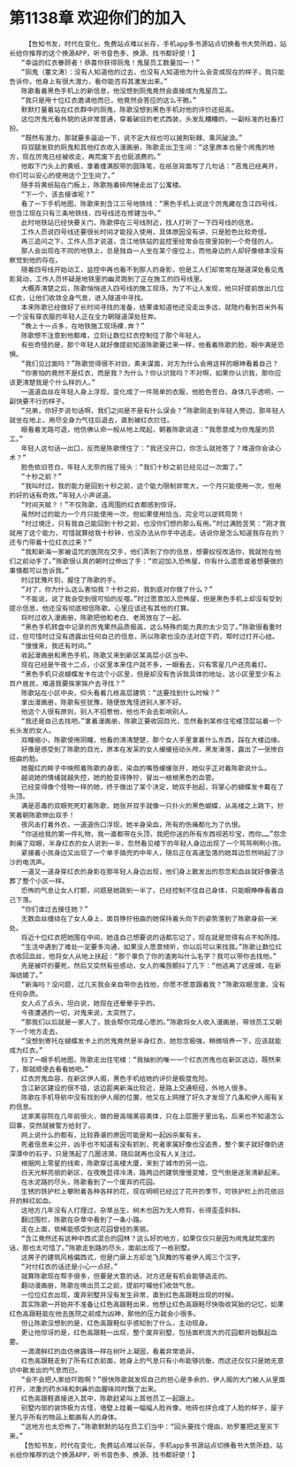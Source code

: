 # 第1138章 欢迎你们的加入
        【告知书友，时代在变化，免费站点难以长存，手机app多书源站点切换看书大势所趋，站长给你推荐的这个换源APP，听书音色多、换源、找书都好使！】
       “幸运的红衣眷顾者！恭喜你获得厕鬼！鬼屋员工数量加一！”
       “厕鬼（董文涛）：没有人知道他的过去，也没有人知道他为什么会变成现在的样子，我只能告诉你，他身上有很大潜力，看你能否将其激发出来。”
       陈歌看着黑色手机上的新信息，他没想到厕鬼竟然会直接成为鬼屋员工。
       “我只是用十位红衣邀请他而已，他竟然会答应的这么干脆。”
       默默打量着站在红衣群中的厕鬼，陈歌没想到黑色手机对他的评价还挺高。
       这位厉鬼光看外貌的话非常普通，穿着破旧的老式西装，头发乱糟糟的，一副标准的社畜打扮。
       “既然有潜力，那就要多逼迫一下，说不定大叔也可以披荆斩棘、乘风破浪。”
       将双腿发软的厕鬼和其他红衣收入漫画册，陈歌走出卫生间：“这里原本也是个闹鬼的地方，现在厉鬼已经被收走，再荒废下去也挺浪费的。”
       他取下门头上的黄纸，拿着缠满胶带的圆珠笔，在纸张背面写了几句话：“恶鬼已经离开，你们可以安心的使用这个卫生间了。”
       随手将黄纸贴在门板上，陈歌拖着碎颅锤走出了公寓楼。
       “下一个，该去接谁呢？”
       看了一下手机地图，陈歌来到含江三号地铁线：“黑色手机上说这个厉鬼藏在含江四号线，但含江现在只有三条地铁线，四号线还在修建当中。”
       此时地铁站已经快要关门，陈歌停在三号线附近，找人打听了一下四号线的信息。
       工作人员说四号线还要很长时间才能投入使用，具体原因没有讲，只是脸色比较奇怪。
       再三追问之下，工作人员才说道，含江地铁站的监控里经常会在夜里拍到一个奇怪的人。
       那人会出现在不同的地铁上，总是独自一人坐在某个座位上，而他身边的人却好像根本没有察觉到他的存在。
       随着四号线开始动工，监控中再也看不到那人的身影，但是工人们却常常在隧道深处看见鬼影晃动，工作人员怀疑是地铁里的幽灵跑到了正在施工的四号线里。
       大概弄清楚之后，陈歌悄悄进入四号线的施工现场，为了不让人发现，他只好提前放出几位红衣，让他们收敛全身气息，进入隧道中寻找。
       本来陈歌已经做好了长时间寻找的准备，结果谁知道他还没走出多远，就隐约看到百米外有一个没有穿衣服的年轻人正在全力朝隧道深处狂奔。
       “晚上十一点多，在地铁施工现场裸.奔？”
       陈歌想不注意到他都难，立刻让数位红衣控制住了那个年轻人。
       有些奇怪的是，那个年轻人就好像提前知道陈歌要过来一样，他看着陈歌的脸，眼中满是恐惧。
       “我们见过面吗？”陈歌觉得很不对劲，素未谋面，对方为什么会用这样的眼神看着自己？
       “你害怕的竟然不是红衣，而是我？为什么？你认识我吗？不对啊，如果你认识我，那你应该更清楚我是个什么样的人。”
       一道道血丝在年轻人身上浮现，变化成了一件简单的衣服，他脸色苍白，身体几乎透明，一副快要不行的样子。
       “兄弟，你好歹说句话啊，我们之间是不是有什么误会？”陈歌刚走到年轻人旁边，那年轻人就坐在地上，用尽全身力气往后退去，直到被红衣拦住。
       眼看着无路可退，他仿佛认命一般从地上爬起，朝着陈歌说道：“我愿意成为你鬼屋的员工。”
       年轻人这句话一出口，反而是陈歌愣住了：“我还没开口，你怎么就抢答了？难道你会读心术？”
       脸色依旧苍白，年轻人无奈的摇了摇头：“我们十秒之前已经见过一次面了。”
       “十秒之前？”
       “我叫时过，我的能力是回到十秒之前，这个能力限制非常大，一个月只能使用一次，但用的好的话有奇效。”年轻人小声说道。
       “时间天赋？！”不仅陈歌，连周围的红衣都感到惊讶。
       虽然时过的能力一个月只能使用一次，但如果使用恰当，完全可以逆转局势！
       “时过境迁，只有我自己能回到十秒之前，也没你们想的那么有用。”时过满脸苦笑：“刚才我就用了这个能力，可惜就算给我十秒钟，也没办法从你手中逃走。话说你是怎么知道我存在的？还专门带着十位红衣过来？”
       “我和新海一家被诅咒的医院在交手，他们弄到了你的信息，想要奴役改造你，我就抢在他们之前动手了。”陈歌很认真的朝时过伸出了手：“欢迎加入恐怖屋，你有什么遗愿或者想要做的事情都可以告诉我。”
       时过犹豫片刻，握住了陈歌的手。
       “对了，你为什么这么害怕我？十秒之前，我到底对你做了什么？”
       “不能说，说了我会受到很可怕的反噬。”时过愿意加入恐怖屋，但是黑色手机上却没有受到提示信息，他还没有彻底相信陈歌，心里应该还有其他的打算。
       将时过收入漫画册，陈歌把他和老白、老周放在了一起。
       “黑色手机转盘中记录的厉鬼果然品质极高，这么特殊的能力真的太少见了。”陈歌很看重时过，但可惜时过没有透露出任何自己的信息，所以陈歌也没办法对症下药，帮时过打开心结。
       “慢慢来，我还有时间。”
       收起漫画册和黑色手机，陈歌又来到新区某高层小区当中。
       现在已经是午夜十二点，小区里本来住户就不多，一眼看去，只有零星几户还亮着灯。
       “黑色手机只说蝴蝶发卡在这个小区里，但是却没有告诉我具体的地址，这小区里至少有上百户居民，难道我要挨家挨户去寻找？”
       陈歌站在小区中央，仰头看着几栋高层建筑：“这要找到什么时候？”
       拿出漫画册，陈歌有些犹豫，随便放鬼怪进别人家不好。
       他这个人很有原则，别人不招惹他，他也不会去影响别人。
       “我还是自己去找吧。”拿着漫画册，陈歌正要收回目光，忽然看到某栋住宅楼顶层站着一个长头发的女人。
       双瞳缩小，陈歌使用阴瞳，他看的清清楚楚，那个女人手里拿着什么东西，踩在大楼边缘。
       好像是感受到了陈歌的目光，原本在发呆的女人缓缓扭动头颅，黑发滑落，露出了一张惨白扭曲的脸。
       她猩红的眸子中映照着陈歌的身影，染血的嘴唇缓缓张开，她似乎正对着陈歌说什么。
       越说她的情绪就越失控，她的脸变得狰狞，冒出一根根黑色的血管。
       已经变得像个怪物一样的她，终于做出了某个决定，她双手抬起，将掌心的蝴蝶发卡戴在了头顶。
       满是恶毒的双眼死死盯着陈歌，她张开双手就像一只扑火的黑色蝴蝶，从高楼之上跳下，狞笑着朝陈歌伸出双手！
       夜风击打着外衣，一道道伤口浮现，她半身染血，所有的伤痛都化为了仇恨。
       “你送给我的第一件礼物，我一直都带在头顶，我把你送的所有东西视若珍宝，而你……”怨念刺痛了双眼，半身红衣的女人说到一半，忽然看见楼下的年轻人身边出现了一个骂骂咧咧小孩。
       紧接着小孩身边又出现了一个单手插兜的中年人，随后正在高速坠落的她耳边忽然响起了沙沙的电流声。
       一道又一道身穿红衣的身影在那年轻人身边出现，他们身上散发出的怨念和血丝就好像要活葬了整个小区一样。
       恐怖的气息让女人打颤，问题是她跳到一半了，已经控制不住自己身体，只能眼睁睁看着自己下落。
       “你们谁过去接住她？”
       无数血丝缠绕在了女人身上，面目狰狞扭曲的她保持着头向下的姿势落到了陈歌身前一米处。
       将近十位红衣把她围在中间，她连自己想要说的话都忘记了，现在就是觉得有点不知所措。
       “生活中遇到了难处一定要多沟通，如果没人愿意倾听，你以后可以来找我。”陈歌让数位红衣收回血丝，他将女人从地上扶起：“那个辜负了你的渣男叫什么名字？我可以带你去找他。”
       先是被吓的要死，然后又突然有些感动，女人的嘴唇颤抖了几下：“他逃离了这座城，在新海结婚了。”
       “新海吗？没问题，过几天我会亲自带你去找他，你愿不愿意跟着我？”陈歌双眼澄澈，没有任何杂质。
       女人点了点头，坦白说，她现在还晕晕乎乎的。
       今夜遭遇的一切，对鬼来说，太突然了。
       “那我们以后就是一家人了，我会帮你完成心愿的。”陈歌将女人收入漫画册，带领员工又朝下一个地方走去。
       “没想到寄托在蝴蝶发卡上的厉鬼竟然是半身红衣，她怨念极强，稍微培养一下，应该就能成为红衣。”
       扫了一眼手机地图，陈歌走出住宅楼：“我抽到的唯一一个红衣厉鬼也在新区这边，既然来了，那就顺便去看看她吧。”
       红衣厉鬼血容，在新区伊人阁，黑色手机给她的评价是极度危险。
       含江新区建设的很不错，这边距离新海比较近，是路上交通枢纽，外地人很多。
       陈歌在手机导航中没有找到伊人阁的位置，他又在上网搜了好久才发现了几条和伊人阁有关的信息。
       这家美容院在几年前很火，做的是高端美容美体，只在上层圈子里出名，后来也不知道怎么回事，突然就被警方给封了。
       网上说什么的都有，比较靠谱的原因可能是和一起凶杀案有关。
       死者信息未公开，凶手也不知道有没有抓到，死者家属好像也没追责，整个案子就好像扔进深潭中的石子，只是荡起了几圈涟漪，随后就再也没有人关注过。
       根据网上零星的线索，陈歌穿过高楼大厦，来到了城市的另一边。
       白天光鲜亮丽的新区，在夜晚显得冷清，路两边的建筑慢慢变矮，空气倒是逐渐清新起来。
       在水泥路的尽头，陈歌看到了一个废弃的花园。
       生锈的铁护栏上攀附着各种各样的花，现在明明已经过了花开的季节，可铁护栏上的花依旧开的鲜红如血。
       这地方几年没有人打理过，杂草丛生，树木也因为无人修剪，长得歪歪斜斜。
       翻过围栏，陈歌在杂草中看到了一条小路。
       走在上面，依稀能感受到这花园曾经的美丽。
       “含江竟然还有这种中西式混合的园林？这么好的地方，如果仅仅只是因为闹鬼就荒废的话，那也太可惜了。”陈歌走到路的尽头，面前出现了一栋别墅。
       这房子的建筑风格偏西式，但是门扉上方却龙飞凤舞的写着伊人阁三个汉字。
       “对付红衣的话还是小心一点好。”
       就算陈歌现在帮手很多，但要是大意的话，对方还是有机会能够逃走的。
       翻动漫画册，陈歌在唤出员工之前，提前叮嘱他们收敛气息。
       一位位红衣出现，废弃别墅并没有发生异常，直到红色高跟鞋出现的时候。
       其实陈歌一开始并不准备让红色高跟鞋出来，他想让红色高跟鞋尽快吸收冥胎的记忆，如果红色高跟鞋能在他去医院之前成为凶神，那他的压力就会小很多。
       但让陈歌没想到的是，红色高跟鞋似乎感知到了什么，主动现身。
       更让他惊讶的是，红色高跟鞋一出现，整个废弃别墅、包括面积庞大的花园都开始飘起血雾。
       一滴滴鲜红的血仿佛露珠一样在树叶上凝固，看着非常诡异。
       红色高跟鞋走到了所有红衣前面，她身上的气息只有小布能够抗衡，而这还仅仅只是她无意识中散发出的气息而已。
       “会不会把人家给吓跑啊？”很快陈歌就发现自己的担心是多余的，伊人阁的大门被人从里面打开，浓重的药水味和刺鼻的血腥味同时飘了出来。
       红色高跟鞋直接进入其中，陈歌赶紧叫上其他员工一起跟上。
       别墅内部的装饰极为古怪，墙壁上挂着一幅幅人脸肖像，地砖也拼合成了人脸的样子，屋子里几乎所有的物品上都画有人的身体。
       “这地方也太恐怖了。”陈歌默默的站在员工们当中：“回头要找个理由，劝罗董把这里买下来。”
       【告知书友，时代在变化，免费站点难以长存，手机app多书源站点切换看书大势所趋，站长给你推荐的这个换源APP，听书音色多、换源、找书都好使！】